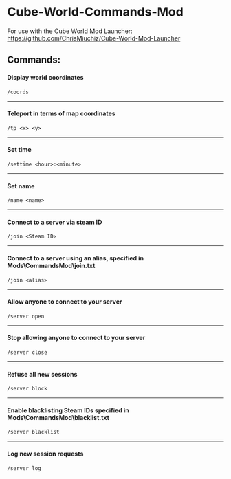 # Cube-World-Commands-Mod
For use with the Cube World Mod Launcher: https://github.com/ChrisMiuchiz/Cube-World-Mod-Launcher

## Commands:
  #### Display world coordinates
  
    /coords
    
 ---
 
 #### Teleport in terms of map coordinates

    /tp <x> <y>
 
 ---
 
 #### Set time
 
    /settime <hour>:<minute>
    
 ---
 
 #### Set name
 
    /name <name>
    
 ---
 
 #### Connect to a server via steam ID
 
    /join <Steam ID>
    
 ---
 
 #### Connect to a server using an alias, specified in Mods\CommandsMod\join.txt
 
    /join <alias>
    
 ---
 
 #### Allow anyone to connect to your server
 
    /server open
    
 ---
 
 #### Stop allowing anyone to connect to your server
 
    /server close
    
 ---
 
 #### Refuse all new sessions
 
    /server block
    
 ---
 
 #### Enable blacklisting Steam IDs specified in Mods\CommandsMod\blacklist.txt
 
    /server blacklist
    
 ---
 
 #### Log new session requests
 
    /server log
    
 